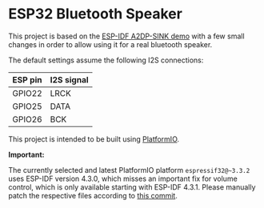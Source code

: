ESP32 Bluetooth Speaker
======================

This project is based on the [ESP-IDF A2DP-SINK demo](https://github.com/espressif/esp-idf/tree/v4.3.1/examples/bluetooth/bluedroid/classic_bt/a2dp_sink) with a few small changes in order to allow using it
for a real bluetooth speaker.

The default settings assume the following I2S connections:

| ESP pin   | I2S signal   |
| :-------- | :----------- |
| GPIO22    | LRCK         |
| GPIO25    | DATA         |
| GPIO26    | BCK          |

This project is intended to be built using [PlatformIO](https://platformio.org/).

**Important:**

The currently selected and latest PlatformIO platform `espressif32@~3.3.2` uses ESP-IDF version 4.3.0,
which misses an important fix for volume control, which is only available starting with ESP-IDF 4.3.1. Please manually patch the respective files
according to [this commit](https://github.com/espressif/esp-idf/commit/fd83938f39759fc9843929f5dd4953d7bc0014d6).